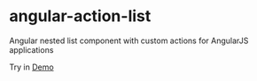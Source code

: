 # angular-action-list
Angular nested list component with custom actions for AngularJS applications

Try in [Demo](https://ozadev.github.io/angular-action-list/)  
